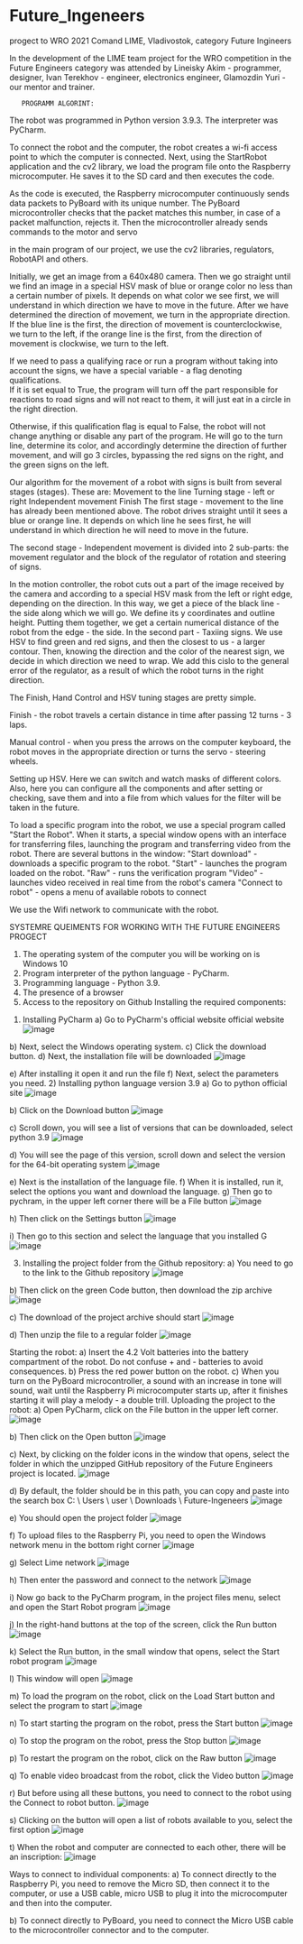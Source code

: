 # Future_Ingeneers
progect to WRO 2021
Comand LIME, Vladivostok, category Future Ingineers

In the development of the LIME team project for the WRO competition in
the Future Engineers category was attended by Lineisky Akim -
programmer, designer, Ivan Terekhov - engineer,
electronics engineer, Glamozdin Yuri - our mentor and trainer.
                  
       PROGRAMM ALGORINT:
                  
The robot was programmed in Python version 3.9.3. The interpreter was PyCharm.
                                                                                                                
To connect the robot and the computer, the robot creates a wi-fi access point to which the computer is connected. Next, using the StartRobot application and the cv2 library, we load the program file onto the Raspberry microcomputer. He saves it to the SD card and then executes the code.
                                                                                                                                                 
As the code is executed, the Raspberry microcomputer continuously sends data packets to PyBoard with its unique number. The PyBoard microcontroller checks that the packet matches this number, in case of a packet malfunction, rejects it. Then the microcontroller already sends commands to the motor and servo

in the main program of our project, we use the cv2 libraries, regulators, RobotAPI and others.

Initially, we get an image from a 640x480 camera. Then we go straight until we find an image in a special HSV mask of blue or orange color no less than a certain number of pixels. It depends on what color we see first, we will understand in which direction we have to move in the future. After we have determined the direction of movement, we turn in the appropriate direction. If the blue line is the first, the direction of movement is counterclockwise, we turn to the left, if the orange line is the first, from the direction of movement is clockwise, we turn to the left.
                                                                                                                                                                                                   
If we need to pass a qualifying race or run a program without taking into account the signs, we have a special variable - a flag denoting qualifications.                                                                                                                                                                                                         
If it is set equal to True, the program will turn off the part responsible for reactions to road signs and will not react to them, it will just eat in a circle in the right direction.                                                                                                                                                                                                                       
                                                                                                                                                                                                                                                                                                                                                                     
Otherwise, if this qualification flag is equal to False, the robot will not change anything or disable any part of the program. He will go to the turn line, determine its color, and accordingly determine the direction of further movement, and will go 3 circles, bypassing the red signs on the right, and the green signs on the left.
                                                                                                                                                                                                                                                                                                                                       
Our algorithm for the movement of a robot with signs is built from several stages (stages).
These are: Movement to the line
         Turning stage - left or right
         Independent movement
         Finish
The first stage - movement to the line has already been mentioned above. The robot drives straight until it sees a blue or orange line. It depends on which line he sees first, he will understand in which direction he will need to move in the future.

The second stage - Independent movement is divided into 2 sub-parts: the movement regulator and the block of the regulator of rotation and steering of signs.

In the motion controller, the robot cuts out a part of the image received by the camera and according to a special HSV mask from the left or right edge, depending on the direction. In this way, we get a piece of the black line - the side along which we will go.
We define its y coordinates and outline height. Putting them together, we get a certain numerical distance of the robot from the edge - the side.
In the second part - Taxiing signs. We use HSV to find green and red signs, and then the closest to us - a larger contour. Then, knowing the direction and the color of the nearest sign, we decide in which direction we need to wrap. We add this cislo to the general error of the regulator, as a result of which the robot turns in the right direction.

The Finish, Hand Control and HSV tuning stages are pretty simple.

Finish - the robot travels a certain distance in time after passing 12 turns - 3 laps.

Manual control - when you press the arrows on the computer keyboard, the robot moves in the appropriate direction or turns the servo - steering wheels.

Setting up HSV. Here we can switch and watch masks of different colors. Also, here you can configure all the components and after setting or checking, save them and into a file from which values ​​for the filter will be taken in the future.

To load a specific program into the robot, we use a special program called "Start the Robot". When it starts, a special window opens with an interface for transferring files, launching the program and transferring video from the robot.
   There are several buttons in the window:
             "Start download" - downloads a specific program to the robot.
             "Start" - launches the program loaded on the robot.
             "Raw" - runs the verification program
             "Video" - launches video received in real time from the robot's camera
             "Connect to robot" - opens a menu of available robots to connect

We use the Wifi network to communicate with the robot.

SYSTEMRE QUEIMENTS FOR WORKING WITH THE FUTURE ENGINEERS PROGECT

1. The operating system of the computer you will be working on is Windows 10
2. Program interpreter of the python language - PyCharm.
3. Programming language - Python 3.9.
4. The presence of a browser
5. Access to the repository on Github
Installing the required components:
1) Installing PyCharm
a) Go to PyCharm's official website official website
  ![image](https://user-images.githubusercontent.com/64408062/130711781-79ee401e-7e02-49a1-920c-66a4b4726c01.png)
  
b) Next, select the Windows operating system.
c) Click the download button.
d) Next, the installation file will be downloaded
 ![image](https://user-images.githubusercontent.com/64408062/130711803-9c715735-c8d1-44ce-8397-c6d14d69ca01.png)
 
e) After installing it open it and run the file
f) Next, select the parameters you need.
2) Installing python language version 3.9
a) Go to python official site
![image](https://user-images.githubusercontent.com/64408062/130711815-037e32f3-28fa-4c32-aa2f-7c8cdf1639d9.png)

b) Click on the Download button
![image](https://user-images.githubusercontent.com/64408062/130711818-e4e1a168-6aca-40c4-876d-6a86ae7e7f04.png)

c) Scroll down, you will see a list of versions that can be downloaded, select python 3.9
![image](https://user-images.githubusercontent.com/64408062/130711832-22fbb7de-7dd7-4060-b9af-20078230a964.png)

d) You will see the page of this version, scroll down and select the version for the 64-bit operating system
![image](https://user-images.githubusercontent.com/64408062/130711836-78dec598-ce76-4a57-b5db-4f0bb30ba518.png)

e) Next is the installation of the language file.
f) When it is installed, run it, select the options you want and download the language.
g) Then go to pychram, in the upper left corner there will be a File button
![image](https://user-images.githubusercontent.com/64408062/130711840-0d8f880e-082b-4df2-834f-96fa90feb252.png)

h) Then click on the Settings button 
![image](https://user-images.githubusercontent.com/64408062/130711851-316e2926-6819-4b02-af27-55947fc719c1.png)

i) Then go to this section and select the language that you installed G
![image](https://user-images.githubusercontent.com/64408062/130711858-8a8aa72c-8fae-4fef-ae64-9f9a2603bfbf.png)

3) Installing the project folder from the Github repository:
a) You need to go to the link to the Github repository
![image](https://user-images.githubusercontent.com/64408062/130711877-10222987-3505-4b5d-99ce-d9abd88591ed.png)

b) Then click on the green Code button, then download the zip archive
![image](https://user-images.githubusercontent.com/64408062/130711889-7760187f-8e9c-4201-8ae7-df344aa634f7.png)

c) The download of the project archive should start
![image](https://user-images.githubusercontent.com/64408062/130711902-bbe2a6b4-dd43-4564-84f8-512b6933b523.png)

d) Then unzip the file to a regular folder
![image](https://user-images.githubusercontent.com/64408062/130711920-75e5f5cc-c9a7-4fbc-87e3-0bccbd82862f.png)


Starting the robot:
a) Insert the 4.2 Volt batteries into the battery compartment of the robot. Do not confuse + and - batteries to avoid consequences.
b) Press the red power button on the robot.
c) When you turn on the PyBoard microcontroller, a sound with an increase in tone will sound, wait until the Raspberry Pi microcomputer starts up, after it finishes starting it will play a melody - a double trill.
Uploading the project to the robot:
a) Open PyCharm, click on the File button in the upper left corner.
![image](https://user-images.githubusercontent.com/64408062/130712044-5ea0ebe5-6276-4208-be29-139d3f6cd5a3.png)

b) Then click on the Open button
![image](https://user-images.githubusercontent.com/64408062/130712052-7c0dc2f4-4286-48d2-881a-6bcc5f88225d.png)

c) Next, by clicking on the folder icons in the window that opens, select the folder in which the unzipped GitHub repository of the Future Engineers project is located.
![image](https://user-images.githubusercontent.com/64408062/130712057-62ab279d-53b9-4147-8a40-5c5843165fdb.png)
 
d) By default, the folder should be in this path, you can copy and paste into the search box C: \ Users \ user \ Downloads \ Future-Ingeneers
![image](https://user-images.githubusercontent.com/64408062/130712067-68f6a56a-7542-4cd6-9a80-ab40017d7047.png)

e) You should open the project folder
![image](https://user-images.githubusercontent.com/64408062/130712087-af4306a5-1003-45d9-932b-2af75b251c71.png)

f) To upload files to the Raspberry Pi, you need to open the Windows network menu in the bottom right corner
![image](https://user-images.githubusercontent.com/64408062/130712093-5f4a6bd5-bd97-4140-808f-b853595bd762.png)
 
g) Select Lime network
![image](https://user-images.githubusercontent.com/64408062/130712103-b2d6f460-d7ce-4778-bd87-20029b2cac8b.png)
 
h) Then enter the password and connect to the network
![image](https://user-images.githubusercontent.com/64408062/130712106-20039819-0590-4ad2-8c0b-9cb786571605.png)
 
i) Now go back to the PyCharm program, in the project files menu, select and open the Start Robot program
![image](https://user-images.githubusercontent.com/64408062/130712115-b267764d-245f-4b7f-857c-4658daf6621f.png)
 
j) In the right-hand buttons at the top of the screen, click the Run button
![image](https://user-images.githubusercontent.com/64408062/130712126-b69ae1cb-c19c-41aa-8f45-cc1b890994cb.png)

k) Select the Run button, in the small window that opens, select the Start robot program
![image](https://user-images.githubusercontent.com/64408062/130712135-a9f7d0f5-020c-45c7-99df-8c2fbede583f.png)
 
l) This window will open
![image](https://user-images.githubusercontent.com/64408062/130712143-b8af7443-2363-450c-a6aa-446a76d1ff79.png)

m) To load the program on the robot, click on the Load Start button and select the program to start
![image](https://user-images.githubusercontent.com/64408062/130712150-02a863d8-850f-455f-b355-e93e2cb9b61b.png)
 
n) To start starting the program on the robot, press the Start button
![image](https://user-images.githubusercontent.com/64408062/130712160-2179b031-af54-4d44-97ce-7605fc01ea9c.png)

o) To stop the program on the robot, press the Stop button
![image](https://user-images.githubusercontent.com/64408062/130712168-a8edb3db-d2c4-4bbe-83d8-ceb0b76dac9e.png)

p) To restart the program on the robot, click on the Raw button
![image](https://user-images.githubusercontent.com/64408062/130712175-67f0627e-0cf8-4469-b2ea-83fa13a14708.png)

q) To enable video broadcast from the robot, click the Video button
![image](https://user-images.githubusercontent.com/64408062/130712183-fc1096d7-6929-402b-9db0-e04596887cea.png)

r) But before using all these buttons, you need to connect to the robot using the Connect to robot button.
![image](https://user-images.githubusercontent.com/64408062/130712198-c6ae6424-90f0-4f3b-b113-6f83600f4b86.png)
 
s) Clicking on the button will open a list of robots available to you, select the first option
![image](https://user-images.githubusercontent.com/64408062/130712211-3627f600-62b9-429f-9bb0-4e4da3b389f9.png)
  
t) When the robot and computer are connected to each other, there will be an inscription:
![image](https://user-images.githubusercontent.com/64408062/130712231-f481638b-ce72-46cb-bffb-f21d47d068cd.png)

Ways to connect to individual components:
a) To connect directly to the Raspberry Pi, you need to remove the Micro SD, then connect it to the computer, or use a USB cable, micro USB to plug it into the microcomputer and then into the computer.

b) To connect directly to PyBoard, you need to connect the Micro USB cable to the microcontroller connector and to the computer. 

